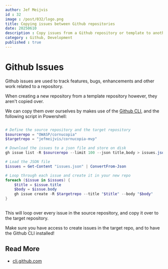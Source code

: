 ```yaml
---
author: Jef Meijvis
id : 32
image : /post/032/logo.png
title: Copying issues between Github repositories
date: 20250610
description : Copy issues from a Github repository or template to another one!
category : Github, Development
published : true
---
```

# Github Issues

Github issues are used to track features, bugs, enhancements and other work related to a repository.

When creating a new repository from a template repository however, they aren't copied over. 

We can copy them over ourselves by makes use of the [Github CLI](https://cli.github.com/), and the following script in Powershell:

```powershell

# Define the source repository and the target repository
$sourcerepo = "OWASP/cornucopia"
$targetrepo = "jefmeijvis/cornucopia-mvp"

# Download the issues to a json file and store on disk
gh issue list -R $sourcerepo --limit 100 --json title,body > issues.json

# Load the JSON file
$issues = Get-Content "issues.json" | ConvertFrom-Json

# Loop through each issue and create it in your new repo
foreach ($issue in $issues) {
    $title = $issue.title
    $body = $issue.body
    gh issue create -R $targetrepo --title "$title" --body "$body"
}
 
```

This will loop over every issue in the source repository, and copy it over to the target repository.

Make sure you have access to create issues in the target repo, and to have the Github CLI installed!

## Read More

- [cli.github.com](https://cli.github.com/)
